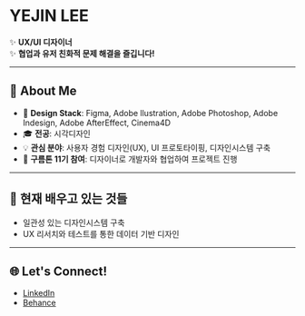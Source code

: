 # YEJIN LEE

✨ **UX/UI 디자이너**  
✨ **협업과 유저 친화적 문제 해결을 즐깁니다!**

---

## 💼 About Me
- 🎨 **Design Stack**: Figma, Adobe llustration, Adobe Photoshop, Adobe Indesign, Adobe AfterEffect, Cinema4D
- 🎓 **전공**: 시각디자인
- 💡 **관심 분야**: 사용자 경험 디자인(UX), UI 프로토타이핑, 디자인시스템 구축
- 🚀 **구름톤 11기 참여**: 디자이너로 개발자와 협업하여 프로젝트 진행

---

## 🌱 현재 배우고 있는 것들
- 일관성 있는 디자인시스템 구축
- UX 리서치와 테스트를 통한 데이터 기반 디자인

---

## 🌐 Let's Connect!
- [LinkedIn](https://www.linkedin.com/in/yourprofile)
- [Behance](https://www.behance.net/yourprofile)
